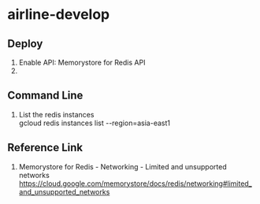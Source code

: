 # airline-develop
## Deploy
1. Enable API: Memorystore for Redis API<br />
2.

## Command Line
1. List the redis instances<br />
gcloud redis instances list --region=asia-east1<br />

## Reference Link
1. Memorystore for Redis - Networking - Limited and unsupported networks
https://cloud.google.com/memorystore/docs/redis/networking#limited_and_unsupported_networks
